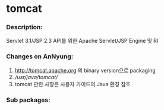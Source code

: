 # tomcat

### Description:
Servlet 3.1/JSP 2.3 API를 위한 Apache Servlet/JSP Engine 및 RI

### Changes on AnNyung:
1. http://tomcat.apache.org 의 binary version으로 packaging
2. _/usr/java/tomcat/_
3. tomcat 관련 사항은 사용자 가이드의 Java 환경 참조

### Sub packages:
